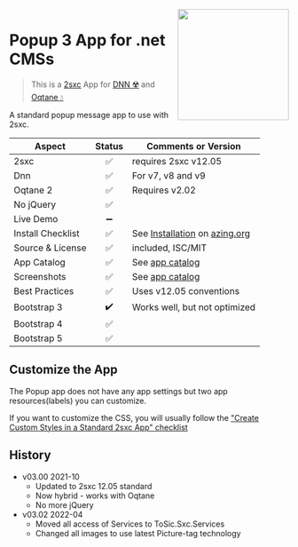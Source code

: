 <image src="app-icon.png" align="right" width="200px">

# Popup 3 App for .net CMSs

> This is a [2sxc](https://2sxc.org) App for [DNN ☢️](https://www.dnnsoftware.com/) and [Oqtane 💧](https://www.oqtane.org/)

A standard popup message app to use with 2sxc.

| Aspect              | Status | Comments or Version |
| ------------------- | :----: | ------------------- |
| 2sxc                | ✅    | requires 2sxc v12.05
| Dnn                 | ✅    | For v7, v8 and v9
| Oqtane 2            | ✅    | Requires v2.02
| No jQuery           | ✅    | 
| Live Demo           | ➖    |
| Install Checklist   | ✅    | See [Installation](https://azing.org/2sxc/r/hTIJS1Vg) on [azing.org](https://azing.org/2sxc)
| Source & License    | ✅    | included, ISC/MIT
| App Catalog         | ✅    | See [app catalog](https://2sxc.org/en/apps/app/popup-v3-hybrid-for-dnn-and-oqtane)
| Screenshots         | ✅    | See [app catalog](https://2sxc.org/en/apps/app/popup-v3-hybrid-for-dnn-and-oqtane)
| Best Practices      | ✅    | Uses v12.05 conventions
| Bootstrap 3         | ✔️    | Works well, but not optimized
| Bootstrap 4         | ✅    |
| Bootstrap 5         | ✅    | 

## Customize the App

The Popup app does not have any app settings but two app resources(labels) you can customize.

If you want to customize the CSS, you will usually follow the ["Create Custom Styles in a Standard 2sxc App" checklist](https://azing.org/2sxc/r/gg_aB9FD)

## History

* v03.00 2021-10
    * Updated to 2sxc 12.05 standard
    * Now hybrid - works with Oqtane
    * No more jQuery
* v03.02 2022-04
    * Moved all access of Services to ToSic.Sxc.Services
    * Changed all images to use latest Picture-tag technology

